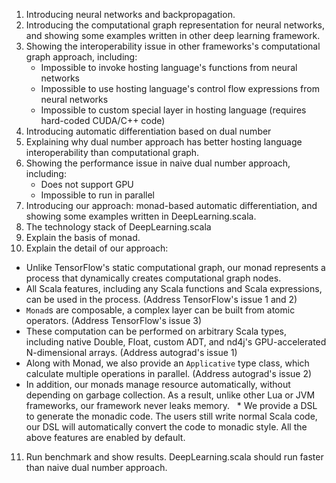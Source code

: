 1. Introducing neural networks and backpropagation.
2. Introducing the computational graph representation for neural networks, and showing some examples written in other deep learning framework.
3. Showing the interoperability issue in other frameworks's computational graph approach, including: 
   * Impossible to invoke hosting language's functions from neural networks
   * Impossible to use hosting language's control flow expressions from neural networks
   * Impossible to custom special layer in hosting language (requires hard-coded CUDA/C++ code)
4. Introducing automatic differentiation based on dual number
5. Explaining why dual number approach has better hosting language interoperability than computational graph.
6. Showing the performance issue in naive dual number approach, including: 
   * Does not support GPU
   * Impossible to run in parallel
7. Introducing our approach: monad-based automatic differentiation, and showing some examples written in DeepLearning.scala.
8. The technology stack of DeepLearning.scala
9. Explain the basis of monad.
10. Explain the detail of our approach:
   * Unlike TensorFlow's static computational graph, our monad represents a process that dynamically creates computational graph nodes.
   * All Scala features, including any Scala functions and Scala expressions, can be used in the process. (Address TensorFlow's issue 1 and 2)
   * `Monad`s are composable, a complex layer can be built from atomic operators. (Address TensorFlow's issue 3)
   * These computation can be performed on arbitrary Scala types, including native Double, Float, custom ADT, and nd4j's GPU-accelerated N-dimensional arrays. (Address autograd's issue 1)
   * Along with Monad, we also provide an `Applicative` type class, which calculate multiple operations in parallel. (Address autograd's issue 2)
   * In addition, our monads manage resource automatically, without depending on garbage collection. As a result, unlike other Lua or JVM frameworks, our framework never leaks memory.
   * We provide a DSL to generate the monadic code. The users still write normal Scala code, our DSL will automatically convert the code to monadic style. All the above features are enabled by default.
11. Run benchmark and show results. DeepLearning.scala should run faster than naive dual number approach.

